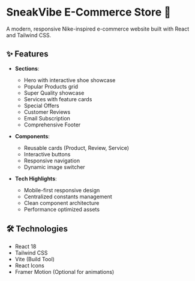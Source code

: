 # SneakVibe E-Commerce Store 🚀

A modern, responsive Nike-inspired e-commerce website built with React and Tailwind CSS.

## ✨ Features

- **Sections**:
  - Hero with interactive shoe showcase
  - Popular Products grid
  - Super Quality showcase
  - Services with feature cards
  - Special Offers
  - Customer Reviews
  - Email Subscription
  - Comprehensive Footer

- **Components**:
  - Reusable cards (Product, Review, Service)
  - Interactive buttons
  - Responsive navigation
  - Dynamic image switcher

- **Tech Highlights**:
  - Mobile-first responsive design
  - Centralized constants management
  - Clean component architecture
  - Performance optimized assets

## 🛠️ Technologies

- React 18
- Tailwind CSS
- Vite (Build Tool)
- React Icons
- Framer Motion (Optional for animations)

